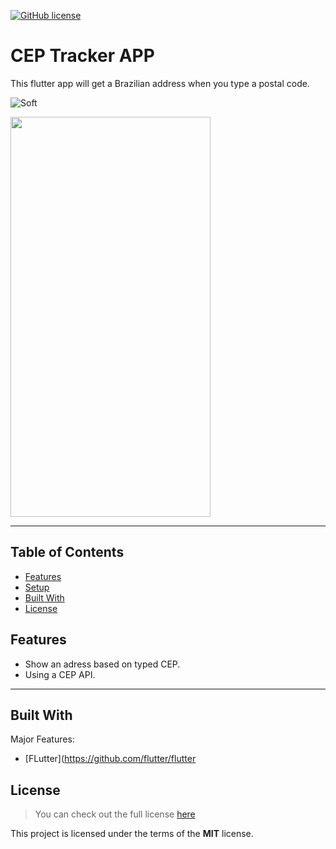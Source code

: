 [![GitHub license](https://img.shields.io/github/license/hadessama1994/chat_app)](https://github.com/hadessama1994/chat_app) 


# CEP Tracker APP

This flutter app will get a Brazilian address when you type a postal code.



![Soft](https://i.imgur.com/VGtdYjo.png?4)

<img src="https://i.imgur.com/VGtdYjo.png" width="320" height="640">

---

<!-- TABLE OF CONTENTS -->

## Table of Contents

* [Features](#features)
* [Setup](#setup)
* [Built With](#built-with)
* [License](#license)


## Features

- Show an adress based on typed CEP.
- Using a CEP API.

---

## Built With
Major Features:

- [FLutter](https://github.com/flutter/flutter



## License
>You can check out the full license [here](https://github.com/IgorAntun/node-chat/blob/master/LICENSE)

This project is licensed under the terms of the **MIT** license.

